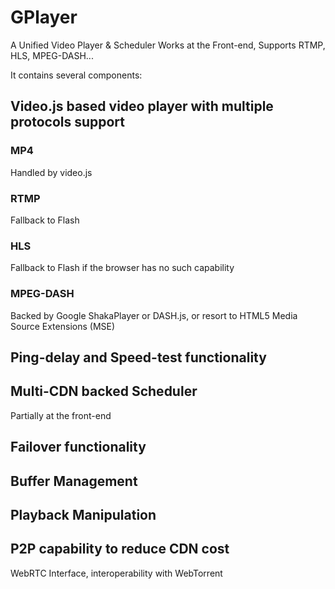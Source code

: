# GPlayer
A Unified Video Player &amp; Scheduler Works at the Front-end, Supports RTMP, HLS, MPEG-DASH...

It contains several components:

## Video.js based video player with multiple protocols support
### MP4
Handled by video.js
### RTMP
Fallback to Flash
### HLS
Fallback to Flash if the browser has no such capability
### MPEG-DASH
Backed by Google ShakaPlayer or DASH.js, or resort to HTML5 Media Source Extensions (MSE)

## Ping-delay and Speed-test functionality

## Multi-CDN backed Scheduler
Partially at the front-end

## Failover functionality

## Buffer Management

## Playback Manipulation

## P2P capability to reduce CDN cost
WebRTC Interface, interoperability with WebTorrent
